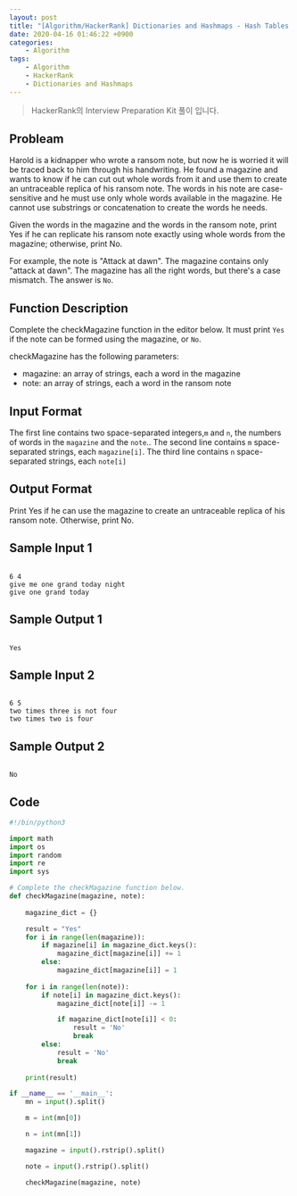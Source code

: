 ```yaml
---
layout: post
title: "[Algorithm/HackerRank] Dictionaries and Hashmaps - Hash Tables: Ransom Note"
date: 2020-04-16 01:46:22 +0900
categories: 
    - Algorithm
tags:
    - Algorithm
    - HackerRank
    - Dictionaries and Hashmaps
---
```


> HackerRank의 Interview Preparation Kit 풀이 입니다.

<!-- more -->


## Probleam
Harold is a kidnapper who wrote a ransom note, but now he is worried it will be traced back to him through his handwriting. He found a magazine and wants to know if he can cut out whole words from it and use them to create an untraceable replica of his ransom note. The words in his note are case-sensitive and he must use only whole words available in the magazine. He cannot use substrings or concatenation to create the words he needs.

Given the words in the magazine and the words in the ransom note, print Yes if he can replicate his ransom note exactly using whole words from the magazine; otherwise, print No.

For example, the note is "Attack at dawn". The magazine contains only "attack at dawn". The magazine has all the right words, but there's a case mismatch. The answer is `No`.

## Function Description
Complete the checkMagazine function in the editor below. It must print `Yes` if the note can be formed using the magazine, or `No`.

checkMagazine has the following parameters:
- magazine: an array of strings, each a word in the magazine
- note: an array of strings, each a word in the ransom note

## Input Format
The first line contains two space-separated integers,`m`  and `n`, the numbers of words in the `magazine` and the `note`..
The second line contains `m` space-separated strings, each `magazine[i]`.
The third line contains `n` space-separated strings, each `note[i]`

## Output Format
Print Yes if he can use the magazine to create an untraceable replica of his ransom note. Otherwise, print No.

## Sample Input 1
```

6 4
give me one grand today night
give one grand today
```


## Sample Output 1
```

Yes
```


## Sample Input 2
```

6 5
two times three is not four
two times two is four
```


## Sample Output 2
```

No
```


## Code

```python
#!/bin/python3

import math
import os
import random
import re
import sys

# Complete the checkMagazine function below.
def checkMagazine(magazine, note):
    
    magazine_dict = {}

    result = "Yes"
    for i in range(len(magazine)):
        if magazine[i] in magazine_dict.keys():
            magazine_dict[magazine[i]] += 1
        else:
            magazine_dict[magazine[i]] = 1
    
    for i in range(len(note)):
        if note[i] in magazine_dict.keys():
            magazine_dict[note[i]] -= 1

            if magazine_dict[note[i]] < 0:
                result = 'No'
                break
        else:
            result = 'No'
            break
    
    print(result)

if __name__ == '__main__':
    mn = input().split()

    m = int(mn[0])

    n = int(mn[1])

    magazine = input().rstrip().split()

    note = input().rstrip().split()

    checkMagazine(magazine, note)

```
